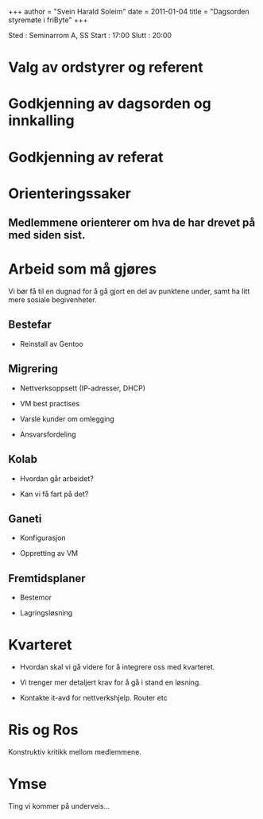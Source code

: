 +++
author = "Svein Harald Soleim"
date = 2011-01-04
title = "Dagsorden styremøte i friByte"
+++

Sted : Seminarrom A, SS Start : 17:00 Slutt : 20:00

# Valg av ordstyrer og referent

# Godkjenning av dagsorden og innkalling

# Godkjenning av referat

# Orienteringssaker

## Medlemmene orienterer om hva de har drevet på med siden sist.

# Arbeid som må gjøres

Vi bør få til en dugnad for å gå gjort en del av punktene under, samt ha
litt mere sosiale begivenheter.

## Bestefar

-   Reinstall av Gentoo

## Migrering

-   Nettverksoppsett (IP-adresser, DHCP)

-   VM best practises

-   Varsle kunder om omlegging

-   Ansvarsfordeling

## Kolab

-   Hvordan går arbeidet?

-   Kan vi få fart på det?

## Ganeti

-   Konfigurasjon

-   Oppretting av VM

## Fremtidsplaner

-   Bestemor

-   Lagringsløsning

# Kvarteret

-   Hvordan skal vi gå videre for å integrere oss med kvarteret.

-   Vi trenger mer detaljert krav for å gå i stand en løsning.

-   Kontakte it-avd for nettverkshjelp. Router etc

# Ris og Ros

Konstruktiv kritikk mellom medlemmene.

# Ymse

Ting vi kommer på underveis\...
